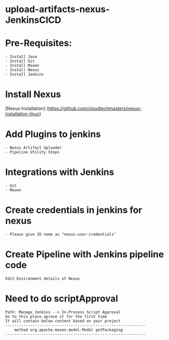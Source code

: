 # upload-artifacts-nexus-JenkinsCICD

# Pre-Requisites:
    - Install Java
    - Install Git
    - Install Maven
    - Install Nexus
    - Install Jenkins
# Install Nexus
  [Nexus Installation] (https://github.com/cloudtechmasters/nexus-installation-linux)
# Add Plugins to jenkins
    - Nexus Artifact Uploader
    - Pipeline Utility Steps
# Integrations with Jenkins
    - Git
    - Maven
# Create credentials in jenkins for nexus
    - Please give ID name as "nexus-user-credentials"
# Create Pipeline with Jenkins pipeline code
    Edit Environment details of Nexus
# Need to do scriptApproval
    Path: Manage Jenkins --> In-Process Script Approval 
    Go to this place aprove it for the first time
    It will contain below content based on your project
    --------------------------------------------------------------
    	method org.apache.maven.model.Model getPackaging
    --------------------------------------------------------------
